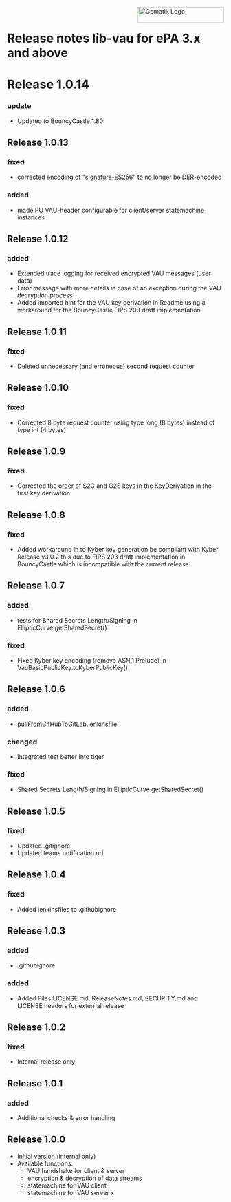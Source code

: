 <img align="right" width="200" height="37" src="Gematik_Logo_Flag_With_Background.png" alt="Gematik Logo"/> <br/>

# Release notes lib-vau for ePA 3.x and above

# Release 1.0.14
### update
- Updated to BouncyCastle 1.80

## Release 1.0.13
### fixed
- corrected encoding of "signature-ES256" to no longer be DER-encoded

### added
- made PU VAU-header configurable for client/server statemachine instances

## Release 1.0.12
### added
- Extended trace logging for received encrypted VAU messages (user data)
- Error message with more details in case of an exception during the VAU decryption process
- Added imported hint for the VAU key derivation in Readme using a workaround for the BouncyCastle FIPS 203 draft implementation

## Release 1.0.11
### fixed
- Deleted unnecessary (and erroneous) second request counter

## Release 1.0.10
### fixed
- Corrected 8 byte request counter using type long (8 bytes) instead of type int (4 bytes)

## Release 1.0.9
### fixed
- Corrected the order of S2C and C2S keys in the KeyDerivation in the first key derivation.

## Release 1.0.8
### fixed
- Added workaround in to Kyber key generation be compliant with Kyber Release v3.0.2
  this due to FIPS 203 draft implementation in BouncyCastle which is incompatible with the current release

## Release 1.0.7
### added
- tests for Shared Secrets Length/Signing in EllipticCurve.getSharedSecret()

### fixed
- Fixed Kyber key encoding (remove ASN.1 Prelude) in VauBasicPublicKey.toKyberPublicKey()

## Release 1.0.6
### added
- pullFromGitHubToGitLab.jenkinsfile

### changed
- integrated test better into tiger

### fixed
- Shared Secrets Length/Signing in EllipticCurve.getSharedSecret()

## Release 1.0.5
### fixed
- Updated .gitignore
- Updated teams notification url

## Release 1.0.4
### fixed
- Added jenkinsfiles to .githubignore

## Release 1.0.3
### added
- .githubignore

### added
- Added Files LICENSE.md, ReleaseNotes.md, SECURITY.md and LICENSE headers for external release

## Release 1.0.2

### fixed
- Internal release only

## Release 1.0.1

### added
- Additional checks & error handling

## Release 1.0.0
- Initial version (internal only)
- Available functions:
  - VAU handshake for client & server
  - encryption & decryption of data streams
  - statemachine for VAU client
  - statemachine for VAU server
x
